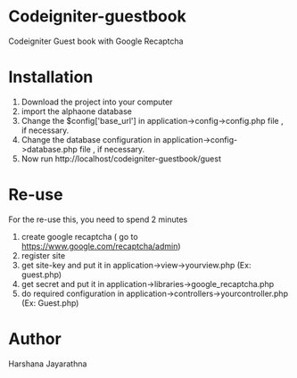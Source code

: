 # Codeigniter-guestbook
Codeigniter Guest book with Google Recaptcha

# Installation
1. Download the project into your computer
2. import the alphaone database
3. Change the $config['base_url'] in application->config->config.php file , if necessary.
4. Change the database configuration in application->config->database.php file , if necessary.
5. Now run http://localhost/codeigniter-guestbook/guest

# Re-use
For the re-use this, you need to spend 2 minutes
1. create google recaptcha ( go to https://www.google.com/recaptcha/admin)
2. register site
3. get site-key and put it in application->view->yourview.php (Ex: guest.php)
4. get secret and put it in application->libraries->google_recaptcha.php
5. do required configuration in application->controllers->yourcontroller.php (Ex: Guest.php)

# Author
Harshana Jayarathna
